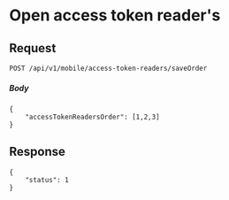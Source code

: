 # Open access token reader's

## Request
    POST /api/v1/mobile/access-token-readers/saveOrder

##### Body
```JSON5
{
    "accessTokenReadersOrder": [1,2,3]
}
```

## Response

```JSON5
{
    "status": 1
}
```